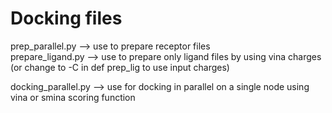 # Docking files

prep_parallel.py        	--> use to prepare receptor files  
prepare_ligand.py       	--> use to prepare only ligand files by using vina charges (or change to -C in def prep_lig to use input charges)  

docking_parallel.py     	--> use for docking in parallel on a single node using vina or smina scoring function  
